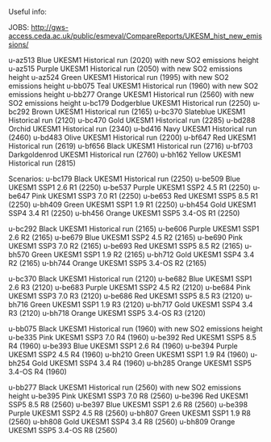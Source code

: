 

Useful info:

JOBS:
http://gws-access.ceda.ac.uk/public/esmeval/CompareReports/UKESM_hist_new_emissions/

u-az513	Blue	UKESM1 Historical run (2020) with new SO2 emissions height
u-az515	Purple	UKESM1 Historical run (2050) with new SO2 emissions height
u-az524	Green	UKESM1 Historical run (1995) with new SO2 emissions height
u-bb075	Teal	UKESM1 Historical run (1960) with new SO2 emissions height
u-bb277	Orange	UKESM1 Historical run (2560) with new SO2 emissions height
u-bc179	Dodgerblue	UKESM1 Historical run (2250)
u-bc292	Brown	UKESM1 Historical run (2165)
u-bc370	Slateblue	UKESM1 Historical run (2120)
u-bc470	Gold	UKESM1 Historical run (2285)
u-bd288	Orchid	UKESM1 Historical run (2340)
u-bd416	Navy	UKESM1 Historical run (2460)
u-bd483	Olive	UKESM1 Historical run (2200)
u-bf647	Red	UKESM1 Historical run (2619)
u-bf656	Black	UKESM1 Historical run (2716)
u-bf703	Darkgoldenrod	UKESM1 Historical run (2760)
u-bh162	Yellow	UKESM1 Historical run (2815)

Scenarios:
u-bc179	Black	UKESM1 Historical run (2250)
u-be509	Blue	UKESM1 SSP1 2.6 R1 (2250)
u-be537	Purple	UKESM1 SSP2 4.5 R1 (2250)
u-be647	Pink	UKESM1 SSP3 7.0 R1 (2250)
u-be653	Red	UKESM1 SSP5 8.5 R1 (2250)
u-bh409	Green	UKESM1 SSP1 1.9 R1 (2250)
u-bh454	Gold	UKESM1 SSP4 3.4 R1 (2250)
u-bh456	Orange	UKESM1 SSP5 3.4-OS R1 (2250)

u-bc292	Black	UKESM1 Historical run (2165)
u-be606	Purple	UKESM1 SSP1 2.6 R2 (2165)
u-be679	Blue	UKESM1 SSP2 4.5 R2 (2165)
u-be690	Pink	UKESM1 SSP3 7.0 R2 (2165)
u-be693	Red	UKESM1 SSP5 8.5 R2 (2165)
u-bh570	Green	UKESM1 SSP1 1.9 R2 (2165)
u-bh712	Gold	UKESM1 SSP4 3.4 R2 (2165)
u-bh744	Orange	UKESM1 SSP5 3.4-OS R2 (2165)

u-bc370	Black	UKESM1 Historical run (2120)
u-be682	Blue	UKESM1 SSP1 2.6 R3 (2120)
u-be683	Purple	UKESM1 SSP2 4.5 R2 (2120)
u-be684	Pink	UKESM1 SSP3 7.0 R3 (2120)
u-be686	Red	UKESM1 SSP5 8.5 R3 (2120)
u-bh716	Green	UKESM1 SSP1 1.9 R3 (2120)
u-bh717	Gold	UKESM1 SSP4 3.4 R3 (2120)
u-bh718	Orange	UKESM1 SSP5 3.4-OS R3 (2120)

u-bb075	Black	UKESM1 Historical run (1960) with new SO2 emissions height
u-be335	Pink	UKESM1 SSP3 7.0 R4 (1960)
u-be392	Red	UKESM1 SSP5 8.5 R4 (1960)
u-be393	Blue	UKESM1 SSP1 2.6 R4 (1960)
u-be394	Purple	UKESM1 SSP2 4.5 R4 (1960)
u-bh210	Green	UKESM1 SSP1 1.9 R4 (1960)
u-bh254	Gold	UKESM1 SSP4 3.4 R4 (1960)
u-bh285	Orange	UKESM1 SSP5 3.4-OS R4 (1960)

u-bb277	Black	UKESM1 Historical run (2560) with new SO2 emissions height
u-be395	Pink	UKESM1 SSP3 7.0 R8 (2560)
u-be396	Red	UKESM1 SSP5 8.5 R8 (2560)
u-be397	Blue	UKESM1 SSP1 2.6 R8 (2560)
u-be398	Purple	UKESM1 SSP2 4.5 R8 (2560)
u-bh807	Green	UKESM1 SSP1 1.9 R8 (2560)
u-bh808	Gold	UKESM1 SSP4 3.4 R8 (2560)
u-bh809	Orange	UKESM1 SSP5 3.4-OS R8 (2560)

